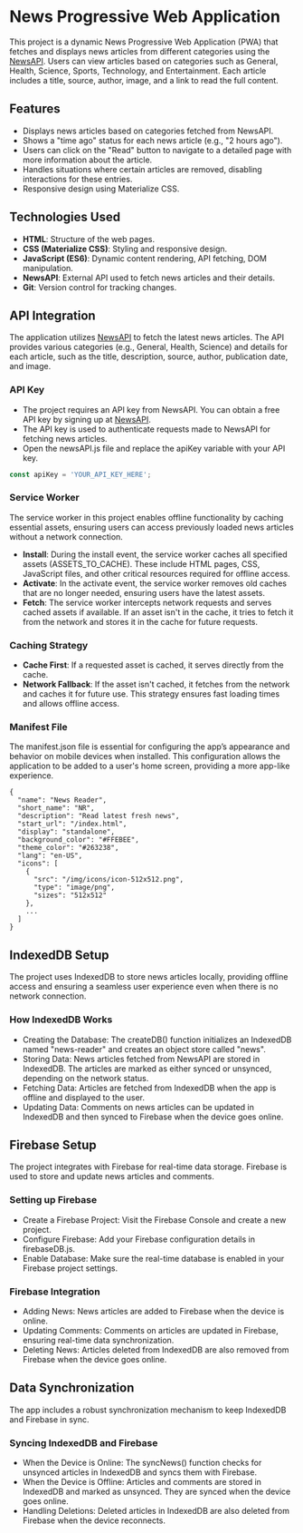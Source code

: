 # News Progressive Web Application

This project is a dynamic News Progressive Web Application (PWA) that fetches and displays news articles from different categories using the [NewsAPI](https://newsapi.org/). Users can view articles based on categories such as General, Health, Science, Sports, Technology, and Entertainment. Each article includes a title, source, author, image, and a link to read the full content.

## Features
- Displays news articles based on categories fetched from NewsAPI.
- Shows a "time ago" status for each news article (e.g., "2 hours ago").
- Users can click on the "Read" button to navigate to a detailed page with more information about the article.
- Handles situations where certain articles are removed, disabling interactions for these entries.
- Responsive design using Materialize CSS.

## Technologies Used
- **HTML**: Structure of the web pages.
- **CSS (Materialize CSS)**: Styling and responsive design.
- **JavaScript (ES6)**: Dynamic content rendering, API fetching, DOM manipulation.
- **NewsAPI**: External API used to fetch news articles and their details.
- **Git**: Version control for tracking changes.

## API Integration
The application utilizes [NewsAPI](https://newsapi.org/) to fetch the latest news articles. The API provides various categories (e.g., General, Health, Science) and details for each article, such as the title, description, source, author, publication date, and image.

### API Key
- The project requires an API key from NewsAPI. You can obtain a free API key by signing up at [NewsAPI](https://newsapi.org/register).
- The API key is used to authenticate requests made to NewsAPI for fetching news articles.
- Open the newsAPI.js file and replace the apiKey variable with your API key.

```javascript
const apiKey = 'YOUR_API_KEY_HERE';
```

### Service Worker
The service worker in this project enables offline functionality by caching essential assets, ensuring users can access previously loaded news articles without a network connection.
- **Install**: During the install event, the service worker caches all specified assets (ASSETS_TO_CACHE). These include HTML pages, CSS, JavaScript files, and other critical resources required for offline access.
- **Activate**: In the activate event, the service worker removes old caches that are no longer needed, ensuring users have the latest assets.
- **Fetch**: The service worker intercepts network requests and serves cached assets if available. If an asset isn't in the cache, it tries to fetch it from the network and stores it in the cache for future requests.

### Caching Strategy
- **Cache First**: If a requested asset is cached, it serves directly from the cache.
- **Network Fallback**: If the asset isn't cached, it fetches from the network and caches it for future use. This strategy ensures fast loading times and allows offline access.

### Manifest File
The manifest.json file is essential for configuring the app’s appearance and behavior on mobile devices when installed. This configuration allows the application to be added to a user's home screen, providing a more app-like experience.

```
{
  "name": "News Reader",
  "short_name": "NR",
  "description": "Read latest fresh news",
  "start_url": "/index.html",
  "display": "standalone",
  "background_color": "#FFEBEE",
  "theme_color": "#263238",
  "lang": "en-US",
  "icons": [
    {
      "src": "/img/icons/icon-512x512.png",
      "type": "image/png",
      "sizes": "512x512"
    },
    ...
  ]
}
```

## IndexedDB Setup
The project uses IndexedDB to store news articles locally, providing offline access and ensuring a seamless user experience even when there is no network connection.

### How IndexedDB Works
- Creating the Database: The createDB() function initializes an IndexedDB named "news-reader" and creates an object store called "news".
- Storing Data: News articles fetched from NewsAPI are stored in IndexedDB. The articles are marked as either synced or unsynced, depending on the network status.
- Fetching Data: Articles are fetched from IndexedDB when the app is offline and displayed to the user.
- Updating Data: Comments on news articles can be updated in IndexedDB and then synced to Firebase when the device goes online.


## Firebase Setup
The project integrates with Firebase for real-time data storage. Firebase is used to store and update news articles and comments.

### Setting up Firebase
- Create a Firebase Project: Visit the Firebase Console and create a new project.
- Configure Firebase: Add your Firebase configuration details in firebaseDB.js.
- Enable Database: Make sure the real-time database is enabled in your Firebase project settings.

### Firebase Integration
- Adding News: News articles are added to Firebase when the device is online.
- Updating Comments: Comments on articles are updated in Firebase, ensuring real-time data synchronization.
- Deleting News: Articles deleted from IndexedDB are also removed from Firebase when the device goes online.

## Data Synchronization
The app includes a robust synchronization mechanism to keep IndexedDB and Firebase in sync.

### Syncing IndexedDB and Firebase
- When the Device is Online: The syncNews() function checks for unsynced articles in IndexedDB and syncs them with Firebase.
- When the Device is Offline: Articles and comments are stored in IndexedDB and marked as unsynced. They are synced when the device goes online.
- Handling Deletions: Deleted articles in IndexedDB are also deleted from Firebase when the device reconnects.

